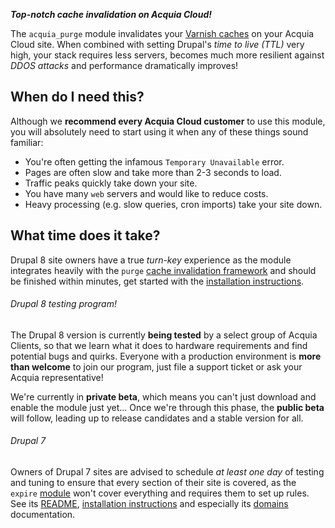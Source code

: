 [//]: # ( clear&&curl -s -F input_files[]=@PROJECTPAGE.md -F from=markdown -F to=html http://c.docverter.com/convert|tail -n+11|head -n-2|sed 's/\&#39;/\"/g'|sed 's/\&amp;/\&/g'|sed 's/\&quot;/\"/g' )
[//]: # ( curl -s -F input_files[]=@PROJECTPAGE.md -F from=markdown -F to=pdf http://c.docverter.com/convert>PROJECTPAGE.pdf )

**_Top-notch cache invalidation on Acquia Cloud!_**

The ``acquia_purge`` module invalidates your
[Varnish caches](https://www.varnish-cache.org/about) on your Acquia Cloud site.
When combined with setting Drupal's _time to live (TTL)_ very high,
your stack requires less servers, becomes much more resilient against _DDOS
attacks_ and performance dramatically improves!

## When do I need this?
Although we **recommend every Acquia Cloud customer** to use this module, you
will absolutely need to start using it when any of these things sound familiar:

* You're often getting the infamous ``Temporary Unavailable`` error.
* Pages are often slow and take more than 2-3 seconds to load.
* Traffic peaks quickly take down your site.
* You have many ``web`` servers and would like to reduce costs.
* Heavy processing (e.g. slow queries, cron imports) take your site down.

## What time does it take?
Drupal 8 site owners have a true _turn-key_ experience as the module integrates
heavily with the ``purge`` [cache invalidation framework](https://www.drupal.org/project/purge)
and should be finished within minutes, get started with the
[installation instructions](http://cgit.drupalcode.org/acquia_purge/plain/INSTALL.md).

###### Drupal 8 testing program!
The Drupal 8 version is currently **being tested** by a select group of Acquia
Clients, so that we learn what it does to hardware requirements and find
potential bugs and quirks. Everyone with a production environment is **more than
welcome** to join our program, just file a support ticket or ask your
Acquia representative!

We're currently in **private beta**, which means you can't just download and
enable the module just yet... Once we're through this phase, the **public beta**
will follow, leading up to release candidates and a stable version for all.

###### Drupal 7
Owners of Drupal 7 sites are advised to schedule _at least one day_ of testing
and tuning to ensure that every section of their site is covered, as the
``expire`` [module](https://www.drupal.org/project/expire) won't cover
everything and requires them to set up rules. See its
[README](http://cgit.drupalcode.org/acquia_purge/plain/README.md?h=7.x-1.x),
[installation instructions](http://cgit.drupalcode.org/acquia_purge/plain/INSTALL.md?h=7.x-1.x)
and especially its
[domains](http://cgit.drupalcode.org/acquia_purge/plain/DOMAINS.md?h=7.x-1.x)
documentation.
